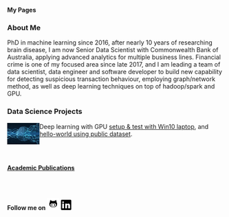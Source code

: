 **My Pages**

### About Me

PhD in machine learning since 2016, after nearly 10 years of researching brain disease, I am now Senior Data Scientist with Commonwealth Bank of Australia, applying advanced analytics for multiple business lines. Financial crime is one of my focused area since late 2017, and I am leading a team of data scientist, data engineer and software developer to build new capability for detecting suspicious transaction behaviour, employing graph/network method, as well as deep learning techniques on top of hadoop/spark and GPU.  

### Data Science Projects 
<img align="left" width="75" height="50" src="images/dnn_hello_world_resize.jpeg"> Deep learning with GPU [setup & test with Win10 laptop](https://github.com/lyh710/dnn_gpu_setup_test), and [hello-world using public dataset](https://github.com/lyh710/dnn_gpu_hello_world).

<br/><br/>

**[Academic Publications](https://scholar.google.com/citations?user=sukavDAAAAAJ&hl=en&oi=sra)**

<br/><br/>

**Follow me on** [![alt text](icons/github.png)](https://github.com/lyh710) [![alt text](icons/linkedin.png)](https://www.linkedin.com/in/yonghui-li)
